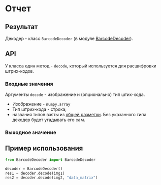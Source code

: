 # Отчет

## Результат
Декодер - класс `BarcodeDecoder` (в модуле [BarcodeDecoder](../BarcodeDecoder)).

## API
У класса один метод - `decode`, который используется для расшифровки штрих-кодов. 
### Входные значения
Аргументы `decode` - изображение и (опционально) тип штих-кода.

- Изображение - `numpy.array`
- Тип штрих-кода - строка; 
- названия типов взяты из [общей разметки](https://github.com/CD7567/mipt2024f-4-common-knowledge/blob/BarcodeClassificator/BarcodeTypes/README.md). Без указанного типа декодер будет угадывать его сам. 

### Выходное значение


## Пример использования

```python
from BarcodeDecoder import BarcodeDecoder

decoder = BarcodeDecoder()
res1 = decoder.decode(img1)
res2 = decoder.decode(img2, "data_matrix")
```